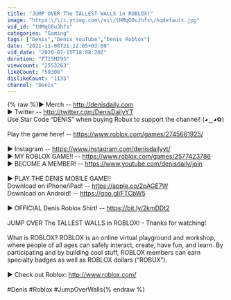 ```yaml
---
title: "JUMP OVER The TALLEST WALLS in ROBLOX!"
image: "https:\/\/i.ytimg.com\/vi\/tHMqG0uJhfs\/hqdefault.jpg"
vid_id: "tHMqG0uJhfs"
categories: "Gaming"
tags: ["Denis","Denis YouTube","Denis Roblox"]
date: "2021-11-08T21:12:05+03:00"
vid_date: "2020-07-15T18:08:20Z"
duration: "PT15M29S"
viewcount: "2553263"
likeCount: "50308"
dislikeCount: "1135"
channel: "Denis"
---
```

{% raw %}► Merch -- <a rel="nofollow" target="blank" href="http://denisdaily.com">http://denisdaily.com</a><br />► Twitter -- <a rel="nofollow" target="blank" href="http://twitter.com/DenisDailyYT">http://twitter.com/DenisDailyYT</a><br />Use Star Code “DENIS” when buying Robux to support the channel! (◕‿◕✿)<br /><br />Play the game here! -- <a rel="nofollow" target="blank" href="https://www.roblox.com/games/2745661925/">https://www.roblox.com/games/2745661925/</a><br /><br />► Instagram -- <a rel="nofollow" target="blank" href="https://www.instagram.com/denisdailyyt/">https://www.instagram.com/denisdailyyt/</a><br />► MY ROBLOX GAME!! -- <a rel="nofollow" target="blank" href="https://www.roblox.com/games/2577423786">https://www.roblox.com/games/2577423786</a><br />► BECOME A MEMBER! -- <a rel="nofollow" target="blank" href="https://www.youtube.com/denisdaily/join">https://www.youtube.com/denisdaily/join</a><br /><br />► PLAY THE DENIS MOBILE GAME!!<br />Download on iPhone/iPad! -- <a rel="nofollow" target="blank" href="https://apple.co/2pAGE7W">https://apple.co/2pAGE7W</a> <br />Download on Android! -- <a rel="nofollow" target="blank" href="https://goo.gl/FTCbW5">https://goo.gl/FTCbW5</a> <br /><br />► OFFICIAL Denis Roblox Shirt! -- <a rel="nofollow" target="blank" href="https://bit.ly/2kmDDt2">https://bit.ly/2kmDDt2</a><br /><br />JUMP OVER The TALLEST WALLS in ROBLOX! - Thanks for watching!<br /><br />What is ROBLOX? ROBLOX is an online virtual playground and workshop, where people of all ages can safely interact, create, have fun, and learn. By participating and by building cool stuff, ROBLOX members can earn specialty badges as well as ROBLOX dollars (“ROBUX”). <br /><br />► Check out Roblox: <a rel="nofollow" target="blank" href="http://www.roblox.com/">http://www.roblox.com/</a><br /><br />#Denis #Roblox #JumpOverWalls{% endraw %}
